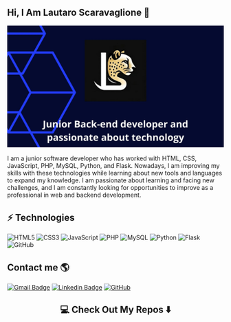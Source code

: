 ## Hi, I Am Lautaro Scaravaglione 👋

<img src="https://github.com/lautaroscara/lautaroscara/blob/main/template.jpg">


  I am a junior software developer who has worked with HTML, CSS, JavaScript, PHP, MySQL, Python, and Flask. Nowadays, I am improving my skills with these technologies while learning about new tools and languages to expand my knowledge. I am passionate about learning and facing new challenges, and I am constantly looking for opportunities to improve as a professional in web and backend development.



## ⚡ Technologies

![HTML5](https://img.shields.io/badge/-HTML5-E34F26?style=flat-square&logo=html5&logoColor=white)
![CSS3](https://img.shields.io/badge/-CSS3-1572B6?style=flat-square&logo=css3)
![JavaScript](https://img.shields.io/badge/-JavaScript-black?style=flat-square&logo=javascript)
![PHP](https://img.shields.io/badge/-PHP-black?style=flat-square&logo=php)
![MySQL](https://img.shields.io/badge/-MySQL-white?style=flat-square&logo=mysql)
![Python](https://img.shields.io/badge/-Python-white?style=flat-square&logo=python)
![Flask](https://img.shields.io/badge/-Flask-grey?style=flat-square&logo=flask)
![GitHub](https://img.shields.io/badge/-GitHub-181717?style=flat-square&logo=github)


## Contact me 🌎

[![Gmail Badge](https://img.shields.io/badge/lautiscara@gmail.com-c14438?style=flat-square&logo=Gmail&logoColor=white&link=lautiscara@gmail.com)](mailto:lautiscara@gmail.com)
[![Linkedin Badge](https://img.shields.io/badge/-lautiscara-blue?style=flat-square&logo=Linkedin&logoColor=white&link=https://www.linkedin.com/in/lautaro-scaravaglione-b70166255/)](https://www.linkedin.com/in/lautaro-scaravaglione-b70166255/)
[![GitHub](https://img.shields.io/badge/-GitHub-181717?style=flat-square&logo=github&logoColor=white&link=https://github.com/lautaroscara)](https://github.com/lautaroscara)

<h2  align="center">💻 Check Out My Repos ⬇️ </h2>

